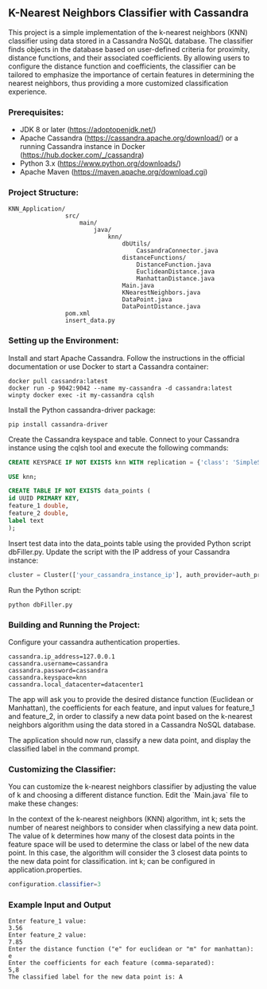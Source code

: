 <h2> K-Nearest Neighbors Classifier with Cassandra </h2>

This project is a simple implementation of the k-nearest neighbors (KNN) classifier using data stored in a Cassandra NoSQL database. 
The classifier finds objects in the database based on user-defined criteria for proximity, distance functions, and their associated 
coefficients. By allowing users to configure the distance function and coefficients, the classifier can be tailored to emphasize 
the importance of certain features in determining the nearest neighbors, thus providing a more customized classification experience.

<h3>Prerequisites:</h3>

* JDK 8 or later (https://adoptopenjdk.net/)
* Apache Cassandra (https://cassandra.apache.org/download/) or a running Cassandra instance in Docker (https://hub.docker.com/_/cassandra)
* Python 3.x (https://www.python.org/downloads/)
* Apache Maven (https://maven.apache.org/download.cgi)

<h3>Project Structure: </h3>   

    KNN_Application/  
                    src/  
                        main/  
                            java/  
                                knn/  
                                    dbUtils/
                                        CassandraConnector.java
                                    distanceFunctions/
                                        DistanceFunction.java
                                        EuclideanDistance.java
                                        ManhattanDistance.java
                                    Main.java  
                                    KNearestNeighbors.java    
                                    DataPoint.java  
                                    DataPointDistance.java  
                    pom.xml  
                    insert_data.py  

<h3>Setting up the Environment:  </h3>

Install and start Apache Cassandra. Follow the instructions in the official documentation or use Docker to start a Cassandra container:  

```
docker pull cassandra:latest  
docker run -p 9042:9042 --name my-cassandra -d cassandra:latest  
winpty docker exec -it my-cassandra cqlsh
```

Install the Python cassandra-driver package: 

```
pip install cassandra-driver
```


Create the Cassandra keyspace and table. Connect to your Cassandra instance using the cqlsh tool and execute the following commands:  

```sql
CREATE KEYSPACE IF NOT EXISTS knn WITH replication = {'class': 'SimpleStrategy', 'replication_factor': 1};

USE knn;

CREATE TABLE IF NOT EXISTS data_points (
id UUID PRIMARY KEY,
feature_1 double,
feature_2 double,
label text
);
```

Insert test data into the data_points table using the provided Python script dbFiller.py. 
Update the script with the IP address of your Cassandra instance:  


```python
cluster = Cluster(['your_cassandra_instance_ip'], auth_provider=auth_provider)
```

Run the Python script:  

```
python dbFiller.py
```

<h3>Building and Running the Project:  </h3>

Configure your cassandra authentication properties.

```
cassandra.ip_address=127.0.0.1
cassandra.username=cassandra
cassandra.password=cassandra
cassandra.keyspace=knn
cassandra.local_datacenter=datacenter1
```

The app will ask you to provide the desired distance function (Euclidean or Manhattan), the coefficients for each feature, and input values 
for feature_1 and feature_2, in order to classify a new data point based on the k-nearest neighbors algorithm using the data stored in a 
Cassandra NoSQL database.

The application should now run, classify a new data point, and display the classified label in the command prompt.  

<h3>Customizing the Classifier: </h3>
You can customize the k-nearest neighbors classifier by adjusting the value of k and choosing a different distance function. Edit the 
`Main.java` file to make these changes:

In the context of the k-nearest neighbors (KNN) algorithm, int k; sets the number of nearest neighbors to consider when classifying 
a new data point. The value of k determines how many of the closest data points in the feature space will be used to determine the class 
or label of the new data point. In this case, the algorithm will consider the 3 closest data points to the new data point for classification.
int k; can be configured in application.properties.
``` java
configuration.classifier=3
```

<h3>Example Input and Output</h3>

```
Enter feature_1 value:
3.56
Enter feature_2 value:
7.85
Enter the distance function ("e" for euclidean or "m" for manhattan):
e
Enter the coefficients for each feature (comma-separated):
5,8
The classified label for the new data point is: A
```
